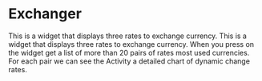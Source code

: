 Exchanger
=========

This is a widget that displays three rates to exchange currency. This is a widget that displays three rates to exchange currency. When you press on the widget get a list of more than 20 pairs of rates most used currencies. For each pair we can see the Activity a detailed chart of dynamic change rates.
